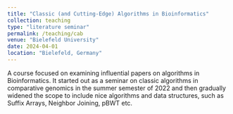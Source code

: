 ```yaml
---
title: "Classic (and Cutting-Edge) Algorithms in Bioinformatics"
collection: teaching
type: "literature seminar"
permalink: /teaching/cab
venue: "Bielefeld University"
date: 2024-04-01
location: "Bielefeld, Germany"
---
```


A course focused on examining influential papers on algorithms in Bioinformatics.
It started out as a seminar on classic algorithms in comparative genomics in the summer semester of 2022 and then gradually widened the scope to include nice algorithms and data structures, such as Suffix Arrays, Neighbor Joining, pBWT etc.
